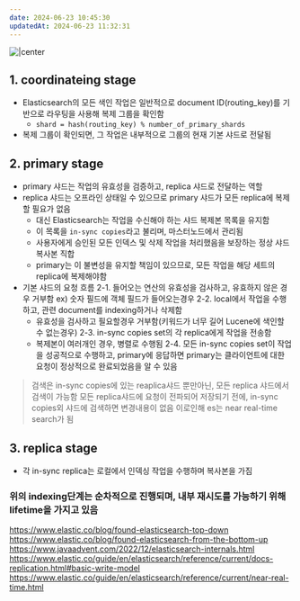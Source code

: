 ```yaml
---
date: 2024-06-23 10:45:30
updatedAt: 2024-06-23 11:32:31
---
```

![|center](Pasted%20image%2020240623104840.png)
## 1. coordinateing stage
- Elasticsearch의 모든 색인 작업은 일반적으로 document ID(routing_key)를 기반으로 라우팅을 사용해 복제 그룹을 확인함
	- `shard = hash(routing_key) % number_of_primary_shards`
- 복제 그룹이 확인되면, 그 작업은 내부적으로 그룹의 현재 기본 샤드로 전달됨
## 2. primary stage
- primary 샤드는 작업의 유효성을 검증하고, replica 샤드로 전달하는 역할
- replica 샤드는 오프라인 상태일 수 있으므로 primary 샤드가 모든 replica에 복제할 필요가 없음
	- 대신 Elasticsearch는 작업을 수신해야 하는 샤드 복제본 목록을 유지함
	- 이 목록을 `in-sync copies`라고 불리며, 마스터노드에서 관리됨
	- 사용자에게 승인된 모든 인덱스 및 삭제 작업을 처리했음을 보장하는 정상 샤드 복사본 직합
	- primary는 이 불변성을 유지할 책임이 있으므로, 모든 작업을 해당 세트의 replica에 복제해야함
- 기본 샤드의 요청 흐름
	2-1. 들어오는 연산의 유효성을 검사하고, 유효하지 않은 경우 거부함
		ex) 숫자 필드에 객체 필드가 들어오는경우
	2-2. local에서 작업을 수행하고, 관련 document를 indexing하거나 삭제함
	- 유효성을 검사하고 필요할경우 거부함(키워드가 너무 길어 Lucene에 색인할 수 없는경우)
	2-3. in-sync copies set의 각 replica에게 작업을 전송함
	- 복제본이 여러개인 경우, 병렬로 수행됨
	2-4. 모든 in-sync copies set이 작업을 성공적으로 수행하고, primary에 응답하면 primary는 클라이언트에 대한 요청이 정상적으로 완료되었음을 알 수 있음

> 검색은 in-sync copies에 있는 reaplica샤드 뿐만아닌, 모든 replica 샤드에서 검색이 가능함
> 모든 replica샤드에 요청이 전파되어 저장되기 전에, in-sync copies외 샤드에 검색하면 변경내용이 없음
> 이로인해 es는 near real-time search가 됨

## 3. replica stage
- 각 in-sync replica는 로컬에서 인덱싱 작업을 수행하며 복사본을 가짐

###  위의 indexing단계는 순차적으로 진행되며, 내부 재시도를 가능하기 위해 lifetime을 가지고 있음

https://www.elastic.co/blog/found-elasticsearch-top-down
https://www.elastic.co/blog/found-elasticsearch-from-the-bottom-up
https://www.javaadvent.com/2022/12/elasticsearch-internals.html
https://www.elastic.co/guide/en/elasticsearch/reference/current/docs-replication.html#basic-write-model
https://www.elastic.co/guide/en/elasticsearch/reference/current/near-real-time.html
